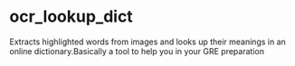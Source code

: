 # ocr_lookup_dict
Extracts highlighted words from images and looks up their meanings in an online dictionary.Basically a tool to help you in your GRE preparation
